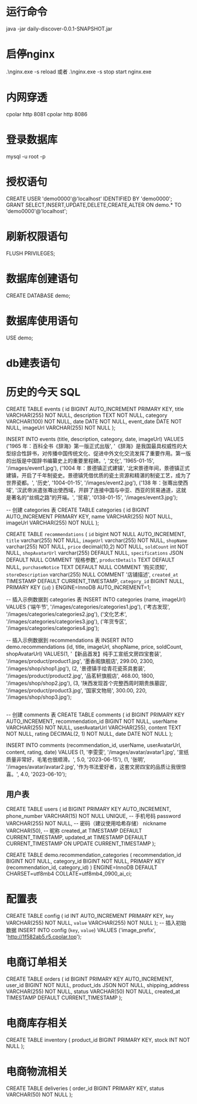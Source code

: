 # 运行命令
java -jar daily-discover-0.0.1-SNAPSHOT.jar

# 启停nginx
.\nginx.exe -s reload
或者
.\nginx.exe -s stop
start nginx.exe

# 内网穿透
cpolar http 8081
cpolar http 8086


#  登录数据库
mysql -u root -p

# 授权语句
CREATE USER 'demo0000'@'localhost' IDENTIFIED BY 'demo0000';
GRANT SELECT,INSERT,UPDATE,DELETE,CREATE,ALTER ON demo.* TO 'demo0000'@'localhost';

# 刷新权限语句
FLUSH PRIVILEGES;

# 数据库创建语句
CREATE DATABASE demo;

# 数据库使用语句
USE demo;

# db建表语句

# 历史的今天 SQL
CREATE TABLE events (
    id BIGINT AUTO_INCREMENT PRIMARY KEY,
    title VARCHAR(255) NOT NULL,
    description TEXT NOT NULL,
    category VARCHAR(100) NOT NULL,
    date DATE NOT NULL,
    event_date DATE NOT NULL,
    imageUrl VARCHAR(255) NOT NULL
);

INSERT INTO events (title, description, category, date, imageUrl) VALUES
('1965 年：百科全书《辞海》第一版正式出版', '《辞海》是我国最具权威性的大型综合性辞书，对传播中国传统文化、促进中外文化交流发挥了重要作用。第一版的出版是中国辞书编纂史上的重要里程碑。', '文化', '1965-01-15', '/images/event1.jpg'),
('1004 年：景德镇正式建镇', '北宋景德年间，景德镇正式建镇，开启了千年制瓷史。景德镇凭借优质的瓷土资源和精湛的制瓷工艺，成为了世界瓷都。', '历史', '1004-01-15', '/images/event2.jpg'),
('138 年：张骞出使西域', '汉武帝派遣张骞出使西域，开辟了连接中国与中亚、西亚的贸易通道，这就是著名的“丝绸之路”的开端。', '贸易', '0138-01-15', '/images/event3.jpg');

-- 创建 categories 表
CREATE TABLE categories (
    id BIGINT AUTO_INCREMENT PRIMARY KEY,
    name VARCHAR(255) NOT NULL,
    imageUrl VARCHAR(255) NOT NULL
);

CREATE TABLE `recommendations` (
  `id` bigint NOT NULL AUTO_INCREMENT,
  `title` varchar(255) NOT NULL,
  `imageUrl` varchar(255) NOT NULL,
  `shopName` varchar(255) NOT NULL,
  `price` decimal(10,2) NOT NULL,
  `soldCount` int NOT NULL,
  `shopAvatarUrl` varchar(255) DEFAULT NULL,
  `specifications` JSON DEFAULT NULL COMMENT '规格参数',
  `productDetails` TEXT DEFAULT NULL,
  `purchaseNotice` TEXT DEFAULT NULL COMMENT '购买须知',
  `storeDescription` varchar(255) NULL COMMENT '店铺描述',
  `created_at` TIMESTAMP DEFAULT CURRENT_TIMESTAMP,
  `category_id` BIGINT NULL,
  PRIMARY KEY (`id`)
) ENGINE=InnoDB AUTO_INCREMENT=1;

-- 插入示例数据到 categories 表
INSERT INTO categories (name, imageUrl) VALUES
('端午节', '/images/categories/categories1.jpg'),
('考古发现', '/images/categories/categories2.jpg'),
('文化艺术', '/images/categories/categories3.jpg'),
('年货专区', '/images/categories/categories4.jpg');

-- 插入示例数据到 recommendations 表
INSERT INTO demo.recommendations
(id, title, imageUrl, shopName, price, soldCount, shopAvatarUrl)
VALUES(1, '【新品首发】纯手工宣纸文房四宝套装', '/images/product/product1.jpg', '墨香阁旗舰店', 299.00, 2300, '/images/shop/shop1.jpg'),
(2, '景德镇手绘青花瓷茶具套装', '/images/product/product2.jpg', '品茗轩旗舰店', 468.00, 1800, '/images/shop/shop2.jpg'),
(3, '陕西发现首个完整西周时期贵族墓园', '/images/product/product3.jpg', '国家文物局', 300.00, 220, '/images/shop/shop3.jpg');


##
-- 创建 comments 表
CREATE TABLE comments (
    id BIGINT PRIMARY KEY AUTO_INCREMENT,
    recommendation_id BIGINT NOT NULL,
    userName VARCHAR(255) NOT NULL,
    userAvatarUrl VARCHAR(255),
    content TEXT NOT NULL,
    rating DECIMAL(2, 1) NOT NULL,
    date DATE NOT NULL
);


INSERT INTO comments (recommendation_id, userName, userAvatarUrl, content, rating, date)
VALUES 
(1, '李雯雯', '/images/avatar/avatar1.jpg', '宣纸质量非常好，毛笔也很顺滑。', 5.0, '2023-06-15'),
(1, '张明', '/images/avatar/avatar2.jpg', '作为书法爱好者，这套文房四宝的品质让我很惊喜。', 4.0, '2023-06-10');


## 用户表 
CREATE TABLE users (
    id BIGINT PRIMARY KEY AUTO_INCREMENT,
    phone_number VARCHAR(15) NOT NULL UNIQUE, -- 手机号码
    password VARCHAR(255) NOT NULL, -- 密码（建议使用哈希存储）
    nickname VARCHAR(50), -- 昵称
    created_at TIMESTAMP DEFAULT CURRENT_TIMESTAMP,
    updated_at TIMESTAMP DEFAULT CURRENT_TIMESTAMP ON UPDATE CURRENT_TIMESTAMP
);

CREATE TABLE demo.recommendation_categories (
    recommendation_id BIGINT NOT NULL,
    category_id BIGINT NOT NULL,
    PRIMARY KEY (recommendation_id, category_id)
) ENGINE=InnoDB DEFAULT CHARSET=utf8mb4 COLLATE=utf8mb4_0900_ai_ci;

# 配置表
CREATE TABLE config (
    id INT AUTO_INCREMENT PRIMARY KEY,
    `key` VARCHAR(255) NOT NULL,
    `value` VARCHAR(255) NOT NULL
);
-- 插入初始数据
INSERT INTO config (`key`, `value`) VALUES ('image_prefix', 'http://1f582ab5.r5.cpolar.top');


# 电商订单相关
CREATE TABLE orders (
    id BIGINT PRIMARY KEY AUTO_INCREMENT,
    user_id BIGINT NOT NULL,
    product_ids JSON NOT NULL,
    shipping_address VARCHAR(255) NOT NULL,
    status VARCHAR(50) NOT NULL,
    created_at TIMESTAMP DEFAULT CURRENT_TIMESTAMP
);

# 电商库存相关
CREATE TABLE inventory (
    product_id BIGINT PRIMARY KEY,
    stock INT NOT NULL
);

# 电商物流相关
CREATE TABLE deliveries (
    order_id BIGINT PRIMARY KEY,
    status VARCHAR(50) NOT NULL
);
